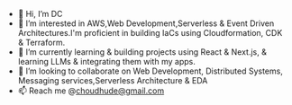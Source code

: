 - 👋 Hi, I’m DC 
- 👀 I’m interested in AWS,Web Development,Serverless & Event Driven Architectures.I'm proficient in building IaCs using Cloudformation, CDK & Terraform. 
- 🌱 I’m currently learning & building projects using React & Next.js, & learning LLMs & integrating them with my apps.
- 💞️ I’m looking to collaborate on Web Development, Distributed Systems, Messaging services,Serverless Architecture & EDA
- 📫 Reach me @choudhude@gmail.com

<!---
choudhde/choudhde is a ✨ special ✨ repository because its `README.md` (this file) appears on your GitHub profile.
You can click the Preview link to take a look at your changes.
--->
